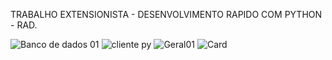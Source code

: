 TRABALHO EXTENSIONISTA - DESENVOLVIMENTO RAPIDO COM PYTHON - RAD.





![Banco de dados 01](https://github.com/user-attachments/assets/1ddda109-cc5c-4763-9c3c-3f8d988722d8)
![cliente py](https://github.com/user-attachments/assets/ee1fc1fc-7be3-45a3-be39-b0cf1af7940f)
![Geral01](https://github.com/user-attachments/assets/59f394a3-449e-4b5b-87f8-7aa8c622f19d)
![Card](https://github.com/user-attachments/assets/1a7302ac-75cf-424a-9dc0-e419ac597a79)
